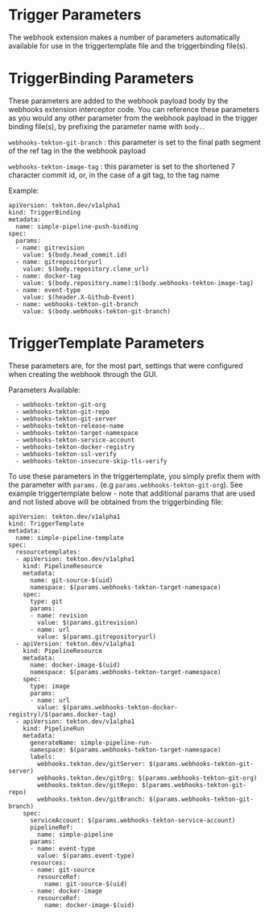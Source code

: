 # Trigger Parameters

The webhook extension makes a number of parameters automatically available for use in the triggertemplate file and the triggerbinding file(s).  

# TriggerBinding Parameters

These parameters are added to the webhook payload body by the webhooks extension interceptor code.  You can reference these parameters as you would any other parameter from the webhook payload in the trigger binding file(s), by prefixing the parameter name with `body.`.

`webhooks-tekton-git-branch` : this parameter is set to the final path segment of the ref tag in the the webhook payload  

`webhooks-tekton-image-tag` : this parameter is set to the shortened 7 character commit id, or, in the case of a git tag, to the tag name  

Example:

```
apiVersion: tekton.dev/v1alpha1
kind: TriggerBinding
metadata:
  name: simple-pipeline-push-binding
spec:
  params:
  - name: gitrevision
    value: $(body.head_commit.id)
  - name: gitrepositoryurl
    value: $(body.repository.clone_url)
  - name: docker-tag
    value: $(body.repository.name):$(body.webhooks-tekton-image-tag)
  - name: event-type
    value: $(header.X-Github-Event)
  - name: webhooks-tekton-git-branch
    value: $(body.webhooks-tekton-git-branch)
```


# TriggerTemplate Parameters

These parameters are, for the most part, settings that were configured when creating the webhook through the GUI.

Parameters Available:

```
  - webhooks-tekton-git-org
  - webhooks-tekton-git-repo
  - webhooks-tekton-git-server
  - webhooks-tekton-release-name
  - webhooks-tekton-target-namespace
  - webhooks-tekton-service-account
  - webhooks-tekton-docker-registry
  - webhooks-tekton-ssl-verify
  - webhooks-tekton-insecure-skip-tls-verify

```

To use these parameters in the triggertemplate, you simply prefix them with the parameter with `params.` (e.g `params.webhooks-tekton-git-org`).  See example triggertemplate below - note that additional params that are used and not listed above will be obtained from the triggerbinding file:

```
apiVersion: tekton.dev/v1alpha1
kind: TriggerTemplate
metadata:
  name: simple-pipeline-template
spec:
  resourcetemplates:
  - apiVersion: tekton.dev/v1alpha1
    kind: PipelineResource
    metadata:
      name: git-source-$(uid)
      namespace: $(params.webhooks-tekton-target-namespace)
    spec:
      type: git
      params:
      - name: revision
        value: $(params.gitrevision)
      - name: url
        value: $(params.gitrepositoryurl)
  - apiVersion: tekton.dev/v1alpha1
    kind: PipelineResource
    metadata:
      name: docker-image-$(uid)
      namespace: $(params.webhooks-tekton-target-namespace)
    spec:
      type: image
      params:
      - name: url
        value: $(params.webhooks-tekton-docker-registry)/$(params.docker-tag)
  - apiVersion: tekton.dev/v1alpha1
    kind: PipelineRun
    metadata:
      generateName: simple-pipeline-run-
      namespace: $(params.webhooks-tekton-target-namespace)
      labels:
        webhooks.tekton.dev/gitServer: $(params.webhooks-tekton-git-server)
        webhooks.tekton.dev/gitOrg: $(params.webhooks-tekton-git-org)
        webhooks.tekton.dev/gitRepo: $(params.webhooks-tekton-git-repo)
        webhooks.tekton.dev/gitBranch: $(params.webhooks-tekton-git-branch)
    spec:
      serviceAccount: $(params.webhooks-tekton-service-account)
      pipelineRef:
        name: simple-pipeline
      params:
      - name: event-type
        value: $(params.event-type)
      resources:
      - name: git-source
        resourceRef:
          name: git-source-$(uid)
      - name: docker-image
        resourceRef: 
          name: docker-image-$(uid)
```